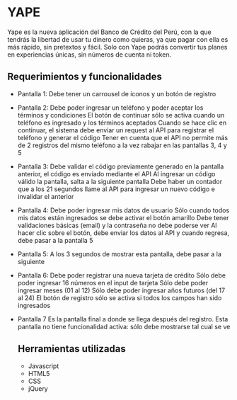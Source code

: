 # YAPE

Yape es la nueva aplicación del Banco de Crédito del Perú, con la que tendrás la libertad de usar tu dinero como quieras, ya que pagar con ella es más rápido, sin pretextos y fácil. Solo con Yape podrás convertir tus planes en experiencias únicas, sin números de cuenta ni token.

## Requerimientos y funcionalidades
+ Pantalla 1:
  Debe tener un carrousel de íconos y un botón de registro
 + Pantalla 2:
  Debe poder ingresar un teléfono y poder aceptar los términos y condiciones
  El botón de continuar sólo se activa cuando un teléfono es ingresado y los términos aceptados
  Cuando se hace clic en continuar, el sistema debe enviar un request al API para registrar el teléfono y generar el código
  Tener en cuenta que el API no permite más de 2 registros del mismo teléfono a la vez
  rabajar en las pantallas 3, 4 y 5
+ Pantalla 3:
  Debe validar el código previamente generado en la pantalla anterior, el código es enviado mediante el API
  Al ingresar un código válido la pantalla, salta a la siguiente pantalla
  Debe haber un contador que a los 21 segundos llame al API para ingresar un nuevo código e invalidar el anterior
+ Pantalla 4:
  Debe poder ingresar mis datos de usuario
  Sólo cuando todos mis datos están ingresados se debe activar el botón amarillo
  Debe tener validaciones básicas (email) y la contraseña no debe poderse ver
  Al hacer clic sobre el botón, debe enviar los datos al API y cuando regresa, debe pasar a la pantalla 5
+ Pantalla 5:
  A los 3 segundos de mostrar esta pantalla, debe pasar a la siguiente
+ Pantalla 6:
  Debe poder registrar una nueva tarjeta de crédito
  Sólo debe poder ingresar 16 números en el input de tarjeta
  Sólo debe poder ingresar meses (01 al 12)
  Sólo debe poder ingresar años futuros (del 17 al 24) 
  El botón de registro sólo se activa si todos los campos han sido ingresados
+ Pantalla 7
  Es la pantalla final a donde se llega después del registro. Esta pantalla no tiene funcionalidad activa: sólo debe mostrarse tal cual se  ve
  
  ## Herramientas utilizadas
  + Javascript
  + HTML5
  + CSS
  + jQuery

